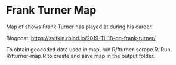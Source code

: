 # Frank Turner Map
Map of shows Frank Turner has played at during his career.

Blogpost: https://svitkin.rbind.io/2019-11-18-on-frank-turner/

To obtain geocoded data used in map, run R/fturner-scrape.R. Run R/fturner-map.R to create and save map in the output folder.
